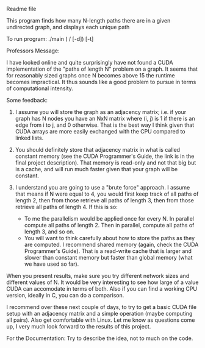 Readme file

This program finds how many N-length paths there are in a given undirected graph, and displays each unique path

To run program:
./main (<number of nodes> <number of paths>  / [-d]) [-t]

Professors Message:

I have looked online and quite surprisingly have not found a CUDA implementation of the "paths of length N" problem on a graph.  It seems that for reasonably sized graphs once N becomes above 15 the runtime becomes impractical.  It thus sounds like a good problem to pursue in terms of computational intensity.

Some feedback:
1. I assume you will store the graph as an adjacency matrix; i.e. if your graph has N nodes you have an NxN matrix where (i, j) is 1 if there is an edge from i to j, and 0 otherwise.  That is the best way I think given that CUDA arrays are more easily exchanged with the CPU compared to linked lists.

2. You should definitely store that adjacency matrix in what is called constant memory (see the CUDA Programmer's Guide, the link is in the final project description).  That memory is read-only and not that big but is a cache, and will run much faster given that your graph will be constant.

3. I understand you are going to use a "brute force" approach.  I assume that means if N were equal to 4, you would first keep track of all paths of length 2, then from those retrieve all paths of length 3, then from those retrieve all paths of length 4.  If this is so:
   - To me the parallelism would be applied once for every N.  In parallel compute all paths of length 2.  Then in parallel, compute all paths of length 3, and so on.
   - You will want to think carefully about how to store the paths as they are computed.  I recommend shared memory (again, check the CUDA Programmer's Guide).  That is a read-write cache that is larger and slower than constant memory but faster than global memory (what we have used so far).

When you present results, make sure you try different network sizes and different values of N.  It would be very interesting to see how large of a value CUDA can accomodate in terms of both.  Also if you can find a working CPU version, ideally in C, you can do a comparison.

I recommend over these next couple of days, to try to get a basic CUDA file setup with an adjacency matrix and a simple operation (maybe computing all pairs).  Also get comfortable with Linux.  Let me know as questions come up, I very much look forward to the results of this project.

For the Documentation:
Try to describe the idea, not to much on the code.
